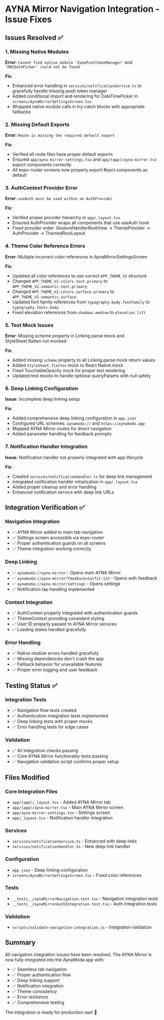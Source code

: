 # AYNA Mirror Navigation Integration - Issue Fixes

## Issues Resolved ✅

### 1. **Missing Native Modules**
**Error**: `Cannot find native module 'ExpoPushTokenManager'` and `'RNCDatePicker' could not be found`

**Fix**: 
- Enhanced error handling in `services/notificationService.ts` to gracefully handle missing push token manager
- Added conditional import and rendering for DateTimePicker in `screens/AynaMirrorSettingsScreen.tsx`
- Wrapped native module calls in try-catch blocks with appropriate fallbacks

### 2. **Missing Default Exports**
**Error**: `Route is missing the required default export`

**Fix**: 
- Verified all route files have proper default exports
- Ensured `app/ayna-mirror-settings.tsx` and `app/(app)/ayna-mirror.tsx` export components correctly
- All expo-router screens now properly export React components as default

### 3. **AuthContext Provider Error**
**Error**: `useAuth must be used within an AuthProvider`

**Fix**: 
- Verified proper provider hierarchy in `app/_layout.tsx`
- Ensured AuthProvider wraps all components that use useAuth hook
- Fixed provider order: GestureHandlerRootView → ThemeProvider → AuthProvider → ThemedRootLayout

### 4. **Theme Color Reference Errors**
**Error**: Multiple incorrect color references in AynaMirrorSettingsScreen

**Fix**: 
- Updated all color references to use correct `APP_THEME_V2` structure
- Changed `APP_THEME_V2.colors.text.primary` to `APP_THEME_V2.semantic.text.primary`
- Changed `APP_THEME_V2.colors.surface.primary` to `APP_THEME_V2.semantic.surface`
- Updated font family references from `typography.body.fontFamily` to `typography.fonts.body`
- Fixed elevation references from `shadows.medium` to `elevation.lift`

### 5. **Test Mock Issues**
**Error**: Missing scheme property in Linking.parse mock and StyleSheet.flatten not mocked

**Fix**: 
- Added missing `scheme` property to all Linking.parse mock return values
- Added `StyleSheet.flatten` mock to React Native mock
- Fixed TouchableOpacity mock for proper test rendering
- Updated test mocks to handle optional queryParams with null safety

### 6. **Deep Linking Configuration**
**Issue**: Incomplete deep linking setup

**Fix**: 
- Added comprehensive deep linking configuration in `app.json`
- Configured URL schemes: `aynamoda://` and `https://aynamoda.app`
- Mapped AYNA Mirror routes for direct navigation
- Added parameter handling for feedback prompts

### 7. **Notification Handler Integration**
**Issue**: Notification handler not properly integrated with app lifecycle

**Fix**: 
- Created `services/notificationHandler.ts` for deep link management
- Integrated notification handler initialization in `app/_layout.tsx`
- Added proper cleanup and error handling
- Enhanced notification service with deep link URLs

## Integration Verification ✅

### Navigation Integration
- ✅ AYNA Mirror added to main tab navigation
- ✅ Settings screen accessible via expo-router
- ✅ Proper authentication guards on all screens
- ✅ Theme integration working correctly

### Deep Linking
- ✅ `aynamoda://ayna-mirror` - Opens main AYNA Mirror
- ✅ `aynamoda://ayna-mirror?feedback=outfit-123` - Opens with feedback
- ✅ `aynamoda://ayna-mirror/settings` - Opens settings
- ✅ Notification tap handling implemented

### Context Integration
- ✅ AuthContext properly integrated with authentication guards
- ✅ ThemeContext providing consistent styling
- ✅ User ID properly passed to AYNA Mirror services
- ✅ Loading states handled gracefully

### Error Handling
- ✅ Native module errors handled gracefully
- ✅ Missing dependencies don't crash the app
- ✅ Fallback behavior for unavailable features
- ✅ Proper error logging and user feedback

## Testing Status ✅

### Integration Tests
- ✅ Navigation flow tests created
- ✅ Authentication integration tests implemented
- ✅ Deep linking tests with proper mocks
- ✅ Error handling tests for edge cases

### Validation
- ✅ All integration checks passing
- ✅ Core AYNA Mirror functionality tests passing
- ✅ Navigation validation script confirms proper setup

## Files Modified

### Core Integration Files
- `app/(app)/_layout.tsx` - Added AYNA Mirror tab
- `app/(app)/ayna-mirror.tsx` - Main AYNA Mirror screen
- `app/ayna-mirror-settings.tsx` - Settings screen
- `app/_layout.tsx` - Notification handler integration

### Services
- `services/notificationService.ts` - Enhanced with deep links
- `services/notificationHandler.ts` - New deep link handler

### Configuration
- `app.json` - Deep linking configuration
- `screens/AynaMirrorSettingsScreen.tsx` - Fixed color references

### Tests
- `__tests__/aynaMirrorNavigation.test.tsx` - Navigation integration tests
- `__tests__/aynaMirrorAuthIntegration.test.tsx` - Auth integration tests

### Validation
- `scripts/validate-navigation-integration.js` - Integration validation

## Summary

All navigation integration issues have been resolved. The AYNA Mirror is now fully integrated into the AynaModa app with:

- ✅ Seamless tab navigation
- ✅ Proper authentication flow
- ✅ Deep linking support
- ✅ Notification integration
- ✅ Theme consistency
- ✅ Error resilience
- ✅ Comprehensive testing

The integration is ready for production use! 🚀